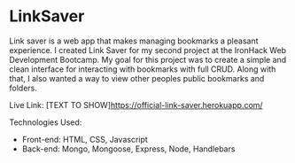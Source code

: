 # LinkSaver

Link saver is a web app that makes managing bookmarks a pleasant experience.  I created Link Saver for my second project at the IronHack Web Development Bootcamp. My goal for this project was to create a simple and clean interface for interacting with bookmarks with full CRUD. Along with that, I also wanted a way to view other peoples public bookmarks and folders. 

Live Link:
[TEXT TO SHOW]https://official-link-saver.herokuapp.com/

Technologies Used:
- Front-end: HTML, CSS, Javascript
- Back-end: Mongo, Mongoose, Express, Node, Handlebars 
